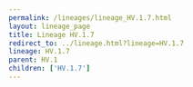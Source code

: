 ```yaml
---
permalink: /lineages/lineage_HV.1.7.html
layout: lineage_page
title: Lineage HV.1.7
redirect_to: ../lineage.html?lineage=HV.1.7
lineage: HV.1.7
parent: HV.1
children: ['HV.1.7']
---
```

